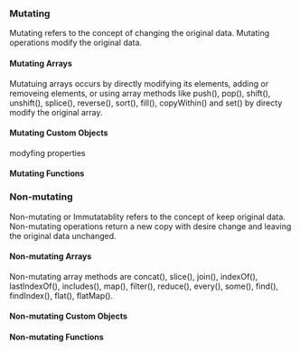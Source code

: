 ### Mutating

Mutating refers to the concept of changing the original data. Mutating operations modify the original data.

#### Mutating Arrays

Mutatuing arrays occurs by directly modifying its elements, adding or removeing elements, or using array methods like push(), pop(), shift(), unshift(), splice(), reverse(), sort(), fill(), copyWithin() and set() by directy modify the original array.

#### Mutating Custom Objects

modyfing properties

#### Mutating Functions

### Non-mutating

Non-mutating or Immutatablity refers to the concept of keep original data. Non-mutating operations return a new copy with desire change and leaving the original data unchanged.

#### Non-mutating Arrays

Non-mutating array methods are concat(), slice(), join(), indexOf(), lastIndexOf(), includes(), map(), filter(), reduce(), every(), some(), find(), findIndex(), flat(), flatMap().

#### Non-mutating Custom Objects

#### Non-mutating Functions
